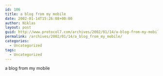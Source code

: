 ```yaml
---
id: 106
title: a blog from my mobile
date: 2002-01-14T15:26:08+00:00
author: Niklas
layout: post
guid: http://www.protocol7.com/archives/2002/01/14/a-blog-from-my-mobile/
permalink: /archives/2002/01/14/a_blog_from_my_mobile/
categories:
  - Uncategorized
tags:
  - Uncategorized
---
```

<div class='microid-16cf00845b6b80b958fb1c3873f5af29f649479f'>
  <p>
    a blog from my mobile
  </p>
</div>